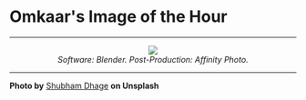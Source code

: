 # Omkaar's Image of the Hour

---

<div align="center">

<a href="https://unsplash.com/photos/field-of-daisies-in-a-lush-green-meadow--sftOAq6m8Y">
  <img src="https://images.unsplash.com/photo-1753454116088-b7f113c65824?crop=entropy&cs=tinysrgb&fit=max&fm=jpg&ixid=M3w3NjA2Nzh8MHwxfHJhbmRvbXx8fHx8fHx8fDE3NTM5MTY0MDB8&ixlib=rb-4.1.0&q=80&w=1080" style="max-width:100%; height:auto;">
</a>

<br>
<i>Software: Blender. Post-Production: Affinity Photo.</i>

</div>

---

**Photo by** [Shubham Dhage](https://unsplash.com/@theshubhamdhage) **on Unsplash**
